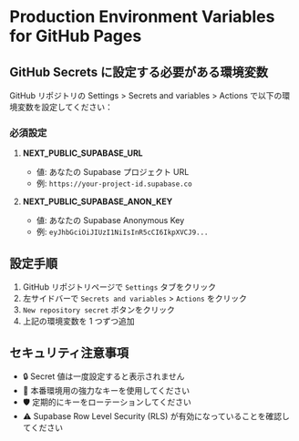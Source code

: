 # Production Environment Variables for GitHub Pages

## GitHub Secrets に設定する必要がある環境変数

GitHub リポジトリの Settings > Secrets and variables > Actions で以下の環境変数を設定してください：

### 必須設定

1. **NEXT_PUBLIC_SUPABASE_URL**

   - 値: あなたの Supabase プロジェクト URL
   - 例: `https://your-project-id.supabase.co`

2. **NEXT_PUBLIC_SUPABASE_ANON_KEY**
   - 値: あなたの Supabase Anonymous Key
   - 例: `eyJhbGciOiJIUzI1NiIsInR5cCI6IkpXVCJ9...`

## 設定手順

1. GitHub リポジトリページで `Settings` タブをクリック
2. 左サイドバーで `Secrets and variables` > `Actions` をクリック
3. `New repository secret` ボタンをクリック
4. 上記の環境変数を 1 つずつ追加

## セキュリティ注意事項

- 🔒 Secret 値は一度設定すると表示されません
- 🔑 本番環境用の強力なキーを使用してください
- 🛡️ 定期的にキーをローテーションしてください
- ⚠️ Supabase Row Level Security (RLS) が有効になっていることを確認してください
